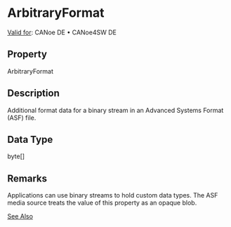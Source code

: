 # ArbitraryFormat

[Valid for](../../../Shared/FeatureAvailability.md): CANoe DE • CANoe4SW DE

## Property

ArbitraryFormat

## Description

Additional format data for a binary stream in an Advanced Systems Format (ASF) file.

## Data Type

byte[]

## Remarks

Applications can use binary streams to hold custom data types. The ASF media source treats the value of this property as an opaque blob.

[See Also](javascript:void(0);)
